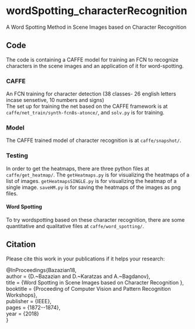 # wordSpotting_characterRecognition
A Word Spotting Method in Scene Images based on Character Recognition

## Code
The code is containing a CAFFE model for training an FCN to recognize characters in the scene images and an application of it for word-spotting. <br/>
### CAFFE
An FCN training for character detection (38 classes- 26 english letters incase sensetive, 10 numbers and signs) <br/>
The set up for training the net based on the CAFFE framework is at ```caffe/net_train/synth-fcn8s-atonce/```, and ```solv.py``` is for training. <br/>
### Model 
The CAFFE trained model of character recognition is at ```caffe/snapshot/```. <br/>
### Testing
In order to get the heatmaps, there are three python files at ```caffe/get_heatmap/```. The ```getHeatmaps.py``` is for visualizing the heatmaps of a list of images. ```getHeatmapsSINGLE.py``` is for visualizing the heatmap of a single image. ```saveHM.py``` is for saving the heatmaps of the images as png files. <br/>
#### Word Spotting
To try wordspotting based on these character recognition, there are some quantitative and qualitative files at ```caffe/word_spotting/```. <br/>

## Citation
Please cite this work in your publications if it helps your research: <br />

@InProceedings{Bazazian18, <br />
  author = {D.~Bazazian and D.~Karatzas and A.~Bagdanov}, <br />
  title = {Word Spotting in Scene Images based on Character Recognition }, <br />
  booktitle = {Proceeding of Computer Vision and Pattern Recognition Workshops}, <br />
  publisher = {IEEE}, <br />
  pages = {1872--1874}, <br />
  year = {2018} <br />
}

